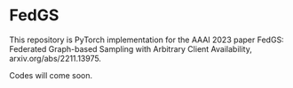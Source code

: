 # FedGS
This repository is PyTorch implementation for the AAAI 2023 paper FedGS: Federated Graph-based Sampling with Arbitrary Client Availability, arxiv.org/abs/2211.13975. 

Codes will come soon.

